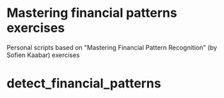# Mastering financial patterns exercises
Personal scripts based on "Mastering Financial Pattern Recognition" (by Sofien Kaabar) exercises  
# detect_financial_patterns
